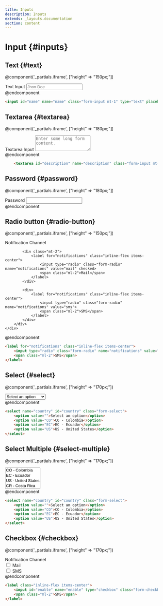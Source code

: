 ```yaml
---
title: Inputs
description: Inputs
extends: _layouts.documentation
section: content
---
```


# Input {#inputs}

## Text {#text}

@component('_partials.iframe', ["height" => "150px;"])
<div class="px-4 py-8 bg-white">
    <div class="max-w-3xl mx-auto space-y-4 flex flex-col items-center justify-start sm:space-y-0 sm:flex-row sm:items-end sm:justify-around">
        <div>
            <label for="name" class="form-label">Text Input</label>
            <input id="name" name="name" class="form-input mt-1" type="text" placeholder="Jhon Doe">
        </div>
    </div>
</div>
@endcomponent

```html
<input id="name" name="name" class="form-input mt-1" type="text" placeholder="Jhon Doe">
```

## Textarea {#textarea}

@component('_partials.iframe', ["height" => "180px;"])
<div class="px-4 py-8 bg-white">
    <div class="max-w-3xl mx-auto space-y-4 flex flex-col items-center justify-start sm:space-y-0 sm:flex-row sm:items-end sm:justify-around">
        <div>
            <label for="description" class="form-label">Textarea Input</label>
            <textarea id="description" name="description" class="form-input mt-1" rows="3" placeholder="Enter some long form content."></textarea>
        </div>
    </div>
</div>
@endcomponent

```html
    <textarea id="description" name="description" class="form-input mt-1" rows="3" placeholder="Enter some long form content."></textarea>
```

## Password {#password}

@component('_partials.iframe', ["height" => "180px;"])
<div class="px-4 py-8 bg-white">
    <div class="max-w-3xl mx-auto space-y-4 flex flex-col items-center justify-start sm:space-y-0 sm:flex-row sm:items-end sm:justify-around">
        <div>
            <label for="password" class="form-label">Password</label>
            <input id="password" name="password" class="form-input mt-1" type="password" >
        </div>
    </div>
</div>
@endcomponent



<!-- 
## Password with error {#password-error}

@component('_partials.iframe', ["height" => "180px;"])
<div class="px-4 py-8 bg-white">
    <div class="max-w-3xl mx-auto space-y-4 flex flex-col items-center justify-start sm:space-y-0 sm:flex-row sm:items-end sm:justify-around">
        <div>
            <label for="password" class="form-label">Password</label>
            <input id="password" name="password" class="form-input mt-1 has-error" type="password" >
            <p class="form-input-error">This field is required.</p>
        </div>
    </div>
</div>
@endcomponent

```html
    <label for="password" class="form-label">Password</label>
    <input id="password" name="password" class="form-input mt-1" type="password" >
```
-->

## Radio button {#radio-button}

@component('_partials.iframe', ["height" => "150px;"])
<div class="px-4 py-8 bg-white">
    <div class="max-w-3xl mx-auto space-y-4 flex flex-col items-center justify-start sm:space-y-0 sm:flex-row sm:items-end sm:justify-around">
        <div>
            <span>Notification Channel</span>
            
            <div class="mt-2">
                <label for="notifications" class="inline-flex items-center">
                    <input type="radio" class="form-radio" name="notifications" value="mail" checked>
                    <span class="ml-2">Mail</span>
                </label>
            </div>
            
            <div>
                <label for="notifications" class="inline-flex items-center">
                    <input type="radio" class="form-radio" name="notifications" value="sms">
                    <span class="ml-2">SMS</span>
                </label>
            </div>
        </div>
    </div>
</div>

@endcomponent

```html
<label for="notifications" class="inline-flex items-center">
    <input type="radio" class="form-radio" name="notifications" value="sms">
    <span class="ml-2">SMS</span>
</label>
```

## Select {#select}

@component('_partials.iframe', ["height" => "170px;"])
<div class="px-4 py-8 bg-white">
    <div class="max-w-3xl mx-auto space-y-4 flex flex-col items-center justify-start sm:space-y-0 sm:flex-row sm:items-end sm:justify-around">
        <div>
            <select name="country" id="country" class="form-select">
                <option value="">Select an option</option>
                <option value="CO">CO - Colombia</option>
                <option value="EC">EC - Ecuador</option>
                <option value="US">US - United States</option>
            </select>
        </div>
    </div>
</div>
@endcomponent

```html
<select name="country" id="country" class="form-select">
    <option value="">Select an option</option>
    <option value="CO">CO - Colombia</option>
    <option value="EC">EC - Ecuador</option>
    <option value="US">US - United States</option>
</select>
```

## Select Multiple {#select-multiple}

@component('_partials.iframe', ["height" => "170px;"])
<div class="px-4 py-8 bg-white">
    <div class="max-w-3xl mx-auto space-y-4 flex flex-col items-center justify-start sm:space-y-0 sm:flex-row sm:items-end sm:justify-around">
        <div>
            <select name="country" id="country" class="form-multiselect" multiple>
                <option value="CO">CO - Colombia</option>
                <option value="EC">EC - Ecuador</option>
                <option value="US">US - United States</option>
                <option value="CR">CR - Costa Rica</option>
                <option value="PE">PE - Peru</option>
            </select>
        </div>
    </div>
</div>
@endcomponent

```html
<select name="country" id="country" class="form-select">
    <option value="">Select an option</option>
    <option value="CO">CO - Colombia</option>
    <option value="EC">EC - Ecuador</option>
    <option value="US">US - United States</option>
</select>
```

## Checkbox {#checkbox}

@component('_partials.iframe', ["height" => "170px;"])
<div class="px-4 py-8 bg-white">
    <div class="max-w-3xl mx-auto space-y-4 flex flex-col items-center justify-start sm:space-y-0 sm:flex-row sm:items-end sm:justify-around">
        <div>
            <span>Notification Channel</span>
            <div class="mt-2">
                <label class="inline-flex items-center">
                    <input id="enable" name="enable" type="checkbox" class="form-checkbox">
                    <span class="ml-2">Mail</span>
                 </label>
            </div>
            <div>
                <label class="inline-flex items-center">
                    <input id="enable" name="enable" type="checkbox" class="form-checkbox">
                    <span class="ml-2">SMS</span>
                </label>
            </div>
        </div>
    </div>
</div>
@endcomponent

```html
<label class="inline-flex items-center">
    <input id="enable" name="enable" type="checkbox" class="form-checkbox">
    <span class="ml-2">SMS</span>
</label>
```
